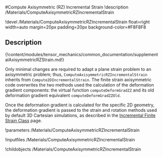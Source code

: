 #Compute Axisymmetric (RZ) Incremental Strain
!description /Materials/ComputeAxisymmetricRZIncrementalStrain

!devel /Materials/ComputeAxisymmetricRZIncrementalStrain float=right width=auto margin=20px padding=20px background-color=#F8F8F8

## Description
{!content/modules/tensor_mechanics/common_documentation/supplementalAxisymmetricRZStrain.md!}

Only minimal changes are required to adapt a plane strain problem to an axisymmetric problem; thus,
`ComputeAxisymmetricRZIncrementalStrain` inherits from `Compute2DIncrementalStrain`.  The finite strain axisymmetric code overwrites the two methods used the calculation of the deformation gradient components:  the virtual function `computeDeformGradZZ` and its old deformation gradient equivalent `computeDeformGradZZOld`.

Once the deformation gradient is calculated for the specific 2D geometry, the deformation gradient is passed to the strain and rotation methods used by default 3D Cartesian simulations, as described in the [Incremental Finite Strain Class](auto::ComputeIncrementalSmallStrain) page.


!parameters /Materials/ComputeAxisymmetricRZIncrementalStrain

!inputfiles /Materials/ComputeAxisymmetricRZIncrementalStrain

!childobjects /Materials/ComputeAxisymmetricRZIncrementalStrain
